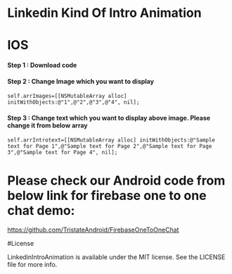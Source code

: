 # Linkedin Kind Of Intro Animation

# IOS

#### Step 1 : Download code 

#### Step 2 : Change Image  which you want to display

```
self.arrImages=[[NSMutableArray alloc] initWithObjects:@"1",@"2",@"3",@"4", nil];
```
#### Step 3 : Change text which you want to display above image. Please change it from below array

``` 
self.arrIntrotext=[[NSMutableArray alloc] initWithObjects:@"Sample text for Page 1",@"Sample text for Page 2",@"Sample text for Page 3",@"Sample text for Page 4", nil];
```

# Please check our Android code from below link for firebase one to one chat demo:
https://github.com/TristateAndroid/FirebaseOneToOneChat

#License

LinkedinIntroAnimation is available under the MIT license. See the LICENSE file for more info.
    
